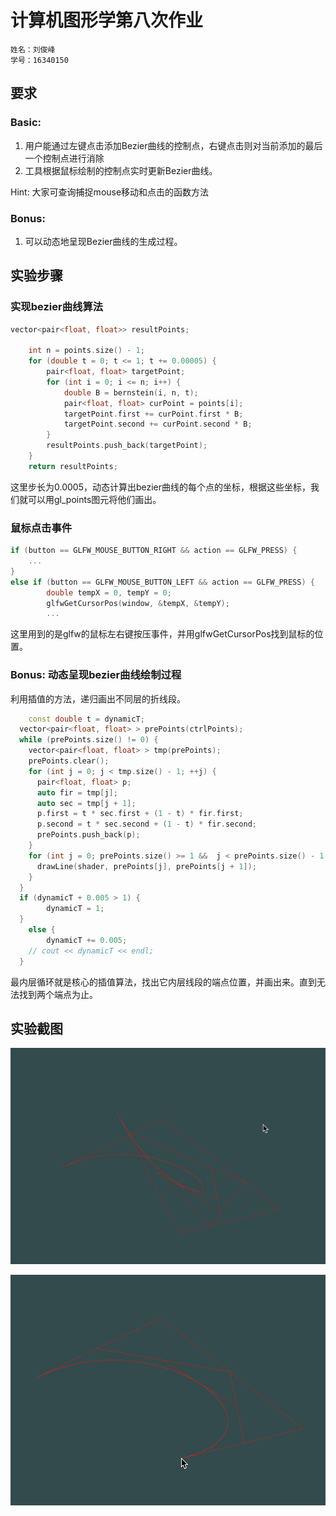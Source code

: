 # 计算机图形学第八次作业

```
姓名：刘俊峰
学号：16340150
```

## 要求

### Basic:
1. 用户能通过左键点击添加Bezier曲线的控制点，右键点击则对当前添加的最后一个控制点进行消除 
2. 工具根据鼠标绘制的控制点实时更新Bezier曲线。

Hint: 大家可查询捕捉mouse移动和点击的函数方法 

### Bonus:
1. 可以动态地呈现Bezier曲线的生成过程。

## 实验步骤
### 实现bezier曲线算法
```cpp
vector<pair<float, float>> resultPoints;

	int n = points.size() - 1;
	for (double t = 0; t <= 1; t += 0.00005) {
		pair<float, float> targetPoint;
		for (int i = 0; i <= n; i++) {
			double B = bernstein(i, n, t);
			pair<float, float> curPoint = points[i];
			targetPoint.first += curPoint.first * B;
			targetPoint.second += curPoint.second * B;
		}
		resultPoints.push_back(targetPoint);
	}
	return resultPoints;
```
这里步长为0.0005，动态计算出bezier曲线的每个点的坐标，根据这些坐标，我们就可以用gl_points图元将他们画出。

### 鼠标点击事件
```cpp
if (button == GLFW_MOUSE_BUTTON_RIGHT && action == GLFW_PRESS) {
	...
}
else if (button == GLFW_MOUSE_BUTTON_LEFT && action == GLFW_PRESS) {
		double tempX = 0, tempY = 0;
		glfwGetCursorPos(window, &tempX, &tempY);
		...
```
这里用到的是glfw的鼠标左右键按压事件，并用glfwGetCursorPos找到鼠标的位置。

### Bonus: 动态呈现bezier曲线绘制过程
利用插值的方法，递归画出不同层的折线段。
```cpp
	const double t = dynamicT;
  vector<pair<float, float> > prePoints(ctrlPoints);
  while (prePoints.size() != 0) {
    vector<pair<float, float> > tmp(prePoints);
    prePoints.clear();
    for (int j = 0; j < tmp.size() - 1; ++j) {
      pair<float, float> p;
      auto fir = tmp[j];
      auto sec = tmp[j + 1];
      p.first = t * sec.first + (1 - t) * fir.first;
      p.second = t * sec.second + (1 - t) * fir.second;
      prePoints.push_back(p);
    }
    for (int j = 0; prePoints.size() >= 1 &&  j < prePoints.size() - 1; j++) {
      drawLine(shader, prePoints[j], prePoints[j + 1]);
    }
  }
  if (dynamicT + 0.005 > 1) {
		dynamicT = 1;
  }
	else {
		dynamicT += 0.005;
    // cout << dynamicT << endl;
  }
```
最内层循环就是核心的插值算法，找出它内层线段的端点位置，并画出来。直到无法找到两个端点为止。

## 实验截图
![preview](./snapshot.png)

![preview](./snapshot1.png)